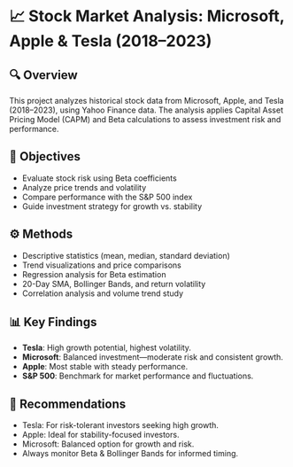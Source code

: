 # 📈 Stock Market Analysis: Microsoft, Apple & Tesla (2018–2023)

## 🔍 Overview
This project analyzes historical stock data from Microsoft, Apple, and Tesla (2018–2023), using Yahoo Finance data. The analysis applies Capital Asset Pricing Model (CAPM) and Beta calculations to assess investment risk and performance.

## 🎯 Objectives
- Evaluate stock risk using Beta coefficients
- Analyze price trends and volatility
- Compare performance with the S&P 500 index
- Guide investment strategy for growth vs. stability

## ⚙️ Methods
- Descriptive statistics (mean, median, standard deviation)
- Trend visualizations and price comparisons
- Regression analysis for Beta estimation
- 20-Day SMA, Bollinger Bands, and return volatility
- Correlation analysis and volume trend study

## 📊 Key Findings
- **Tesla**: High growth potential, highest volatility.
- **Microsoft**: Balanced investment—moderate risk and consistent growth.
- **Apple**: Most stable with steady performance.
- **S&P 500**: Benchmark for market performance and fluctuations.

## 📌 Recommendations
- Tesla: For risk-tolerant investors seeking high growth.
- Apple: Ideal for stability-focused investors.
- Microsoft: Balanced option for growth and risk.
- Always monitor Beta & Bollinger Bands for informed timing.


